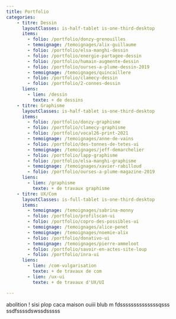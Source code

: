 ```yaml
---
title: Portfolio
categories:
    - titre: Dessin
      layoutClasses: is-half-tablet is-one-third-desktop
      items:
        - folio: /portfolio/donzy-grenouilles
        - temoignage: /temoignages/alix-guillaume
        - folio: /portfolio/elsa-manghi-dessin
        - folio: /portfolio/energie-partagee-dessin
        - folio: /portfolio/humain-augmente-dessin
        - folio: /portfolio/ourses-a-plume-dessin-2019
        - temoignage: /temoignages/quincaillere
        - folio: /portfolio/clamecy-dessin
        - folio: /portfolio/2-connes-dessin
      liens:
        - lien: /dessin
          texte: + de dessins
    - titre: Graphisme
      layoutClasses: is-half-tablet is-one-third-desktop
      items:
        - folio: /portfolio/donzy-graphisme
        - folio: /portfolio/clamecy-graphisme
        - folio: /portfolio/vocal26-print-2021
        - temoignage: /temoignages/anne-de-vains
        - folio: /portfolio/des-tonnes-de-tetes-ui
        - temoignage: /temoignages/jeff-demarchelier
        - folio: /portfolio/lapp-graphisme
        - folio: /portfolio/elsa-manghi-graphisme
        - temoignage: /temoignages/xavier-rabilloud
        - folio: /portfolio/ourses-a-plume-magazine-2019
      liens:
        - lien: /graphisme
          texte: + de travaux graphisme
    - titre: UX/Com
      layoutClasses: is-full-tablet is-one-third-desktop
      items:
        - temoignage: /temoignages/sabrina-monny
        - folio: /portfolio/profilscan-ui 
        - folio: /portfolio/copro-des-possibles-ui 
        - temoignage: /temoignages/alice-penet 
        - temoignage: /temoignages/noemie-alix
        - folio: /portfolio/donativo-ui 
        - temoignage: /temoignages/pierre-ammeloot
        - folio: /portfolio/savoir-en-actes-site-loup
        - folio: /portfolio/inra-ui
      liens:
        - lien: /com-vulgarisation
          texte: + de travaux de com
        - lien: /ux-ui
          texte: + de travaux d'UX/UI

---
```


abolition ! sisi plop caca maison ouiii blub m fdssssssssssssssqsss
ssdfssssdswssdsssss